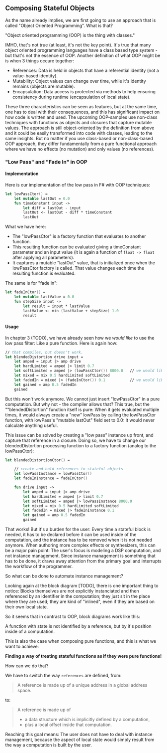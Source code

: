 
## Composing Stateful Objects

As the name already implies, we are first going to use an approach that is called "Object Oriented Programming". What is that?

"Object oriented programming (OOP) is the thing with classes."

IMHO, that's not true (at least, it's not the key point). It's true that many object oriented programming languages have a class based type system - but that's not the essence of OOP. Another definition of what OOP might be is when 3 things occure together:

* References: Data is held in objects that have a referential identity (not a value-based identity).
* Mutability: Object values can change over time, while it's identity remains (objects are mutable).
* Encapsulation: Data access is protected via methods to help ensuring consistency during runtime (encapsulation of local state).

These three characteristics can be seen as features, but at the same time, one has to deal with their consequences, and this has significant impact on how code is written and used. The upcoming OOP-samples use non-class techniques with functions as objects and closures that capture mutable values. The approach is still object-oriented by the definition from above and it could be easily transformed into code with classes, leading to the same insights. But no matter if you use class-based or non-class-based OOP approach, they differ fundamentally from a pure functional approach where we have no effects (no mutation) and only values (no references).

### "Low Pass" and "Fade In" in OOP

#### Implementation

Here is our implementation of the low pass in F# with OOP techniques:

```fsharp
let lowPassCtor() =
    let mutable lastOut = 0.0
    fun timeConstant input ->
        let diff = lastOut - input
        lastOut <- lastOut - diff * timeConstant
        lastOut
```

What we have here:

* The "lowPassCtor" is a factory function that evaluates to another function.
* This resulting function can be evaluated giving a timeConstant parameter and an input value (it is again a function of `float -> float` after applying all parameters).
* It captures a mutable "lastOut" value, that is initialized once when the lowPassCtor factory is called. That value changes each time the resulting function is evaluated.

The same is for "fade in":

```fsharp
let fadeInCtor() =
    let mutable lastValue = 0.0
    fun stepSize input ->
        let result = input * lastValue
        lastValue <- min (lastValue + stepSize) 1.0
        result
```

#### Usage

In chapter 3 (TODO), we have already seen how we _would like_ to use the low pass filter: Like a pure function. Here is again how:

```fsharp
// that compiles, but doesn't work.    
let blendedDistortion drive input =
    let amped = input |> amp drive
    let hardLimited = amped |> limit 0.7
    let softLimited = amped |> (lowPassCtor()) 8000.0   // we would like to use lowPassCtor
    let mixed = mix 0.5 hardLimited softLimited
    let fadedIn = mixed |> (fadeInCtor()) 0.1           // we would like to use fadeInCtor
    let gained = amp 0.5 fadedIn
    gained
```

But this won't work anymore. We cannot just insert "lowPassCtor" in a pure computation. But why not - the compiler allows that? This true, but the ""blendedDistortion" function itself is pure: When it gets evaluated multiple times, it would always create a "new" lowPass by calling the lowPassCtor function, with lowPass's "mutable lastOut" field set to 0.0: It would never calculate anything useful.

<!-- Solving this issue is basically easy, but: TODO: Usually, you don't deal with a single stateful block. Instead, you have a lot of them. And it's a burden to the user managing all these that: He needs to create these instance up front, remove them in case he doesn't need them anymore, bind these function pointers (=references) to identifiers that is again captured in a closure, so that he can finally use them in the actual code he want to write. Anyway, we do it for now: We change our blendedDistortion processing function to a factory function (analog to the lowPassCtor): -->

This issue can be solved by creating a "low pass" instance up front, and capture that reference in a closure. Doing so, we have to change our blendedDistortion processing function to a factory function (analog to the lowPassCtor):

```fsharp
let blendedDistortionCtor() =

    // create and hold references to stateful objects
    let lowPassInstance = lowPassCtor()
    let fadeInInstance = fadeInCtor()

    fun drive input ->
        let amped = input |> amp drive
        let hardLimited = amped |> limit 0.7
        let softLimited = amped |> lowPassInstance 8000.0
        let mixed = mix 0.5 hardLimited softLimited
        let fadedIn = mixed |> fadeInInstance 0.1
        let gained = amp 0.5 fadedIn
        gained
```

That works! But it's a burden for the user: Every time a stateful block is needed, it has to be declared before it can be used inside of the computation, and the instance has to be removed when it is not needed anymore. When authoring more complex effects or synthesizers, this can be a major pain point: The user's focus is modeling a DSP computation, and not instance management. Since instance management is something that has to be done, it draws away attention from the primary goal and interrupts the workflow of the programmer.

So what can be done to automate instance management?

Looking again at the block diagram [TODO], there is one important thing to notice: Blocks themselves are not explicitly instanciated and then referenced by an identifier in the computation; they just sit in the place where they are used; they are kind of "inlined", even if they are based on their own local state.

So it seems that in contrast to OOP, block diagrams work like this:

<statement>A function with state is not identified by a reference, but by it's position inside of a computation.</statement>

This is also the case when composing pure functions, and this is what we want to achieve:

**Finding a way of treating stateful functions as if they were pure functions!**

How can we do that?

We have to switch the way `references` are defined, from:

> A reference is made up of a unique address in a global address space.

to:

> A reference is made up of
>    * a data structure which is implicitly defined by a computation,
>    * plus a local offset inside that computation.

Reaching this goal means: The user does not have to deal with instance management, because the aspect of local state would simply result from the way a computation is built by the user.
